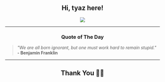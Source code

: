 <h2 align="center"> Hi, tyaz here!</h2>

<p align="center">
<a href="https://github.com/tyazx" alt="github streak"><img src="https://dvst-streak.herokuapp.com/?user=tyazx&theme=tokyonight&fire=DD472C"></a>
</p>

<hr>
<h3 align="center">Quote of The Day</h3>
<p align="center">
<blockquote>
<i>"We are all born ignorant, but one must work hard to remain stupid."</i>
<br>
<b>- Benjamin Franklin</b>
</blockquote>
</p>


<hr>
<h2 align="center">Thank You 🙏🏼</h2>
